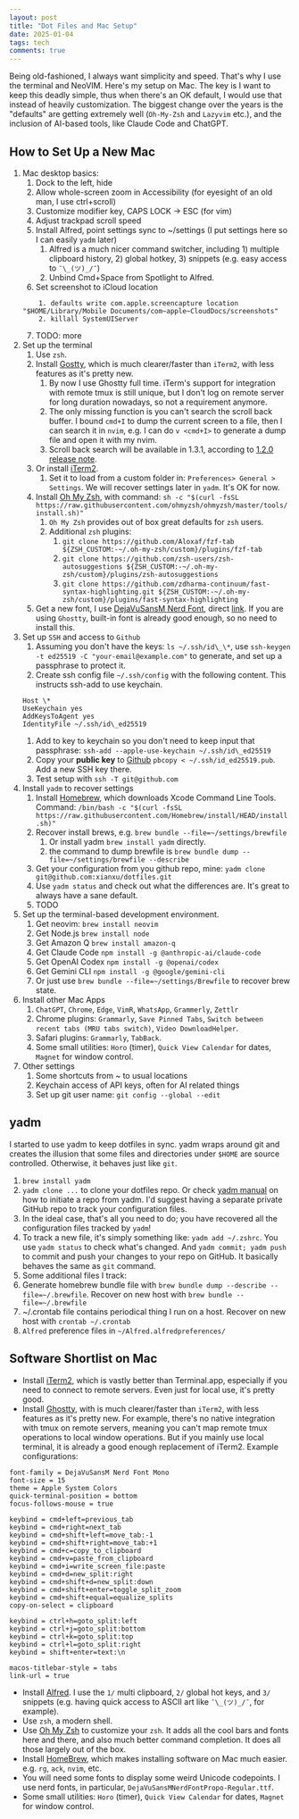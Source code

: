 ```yaml
---
layout: post
title: "Dot Files and Mac Setup"
date: 2025-01-04
tags: tech 
comments: true
---
```


Being old-fashioned, I always want simplicity and speed. That's why I use the terminal and NeoVIM. Here's my setup on Mac. The key is I want to keep this deadly simple, thus when there's an OK default, I would use that instead of heavily customization. The biggest change over the years is the "defaults" are getting extremely well (`Oh-My-Zsh` and `Lazyvim` etc.), and the inclusion of AI-based tools, like Claude Code and ChatGPT.

## How to Set Up a New Mac

1. Mac desktop basics:
    1. Dock to the left, hide
    2. Allow whole-screen zoom in Accessibility (for eyesight of an old man, I use ctrl+scroll)
    3. Customize modifier key, CAPS LOCK -> ESC (for vim)
    4. Adjust trackpad scroll speed
    5. Install Alfred, point settings sync to ~/settings (I put settings here so I can easily `yadm` later)
        1. Alfred is a much nicer command switcher, including 1) multiple clipboard history, 2) global hotkey, 3) snippets (e.g. easy access to `¯\_(ツ)_/¯`)
        2. Unbind Cmd+Space from Spotlight to Alfred.
    6. Set screenshot to iCloud location
    ```
        1. defaults write com.apple.screencapture location "$HOME/Library/Mobile Documents/com~apple~CloudDocs/screenshots"
        2. killall SystemUIServer
    ```
    7. TODO: more
2. Set up the terminal
    1. Use `zsh`. 
    2. Install [Gostty](https://ghostty.org/), which is much clearer/faster than `iTerm2`, with less features as it's pretty new.
        1. By now I use Ghostty full time. iTerm's support for integration with remote tmux is still unique, but I don't log on remote server for long duration nowadays, so not a requirement anymore.
        2. The only missing function is you can't search the scroll back buffer. I bound `cmd+I` to dump the current screen to a file, then I can search it in `nvim`, e.g. I can do `v <cmd+I>` to generate a dump file and open it with my nvim.
        3. Scroll back search will be available in 1.3.1, according to [1.2.0 release note](https://ghostty.org/docs/install/release-notes/1-2-0).
    2. Or install [iTerm2](https://iterm2.com/).
        1. Set it to load from a custom folder in: `Preferences> General > Settings`. We will recover settings later in `yadm`. It's OK for now. 
    3. Install [Oh My Zsh](https://ohmyz.sh/), with command: `sh -c "$(curl -fsSL https://raw.githubusercontent.com/ohmyzsh/ohmyzsh/master/tools/install.sh)"`
        1. `Oh My Zsh` provides out of box great defaults for `zsh` users.
        2. Additional `zsh` plugins: 
            1. `git clone https://github.com/Aloxaf/fzf-tab ${ZSH_CUSTOM:-~/.oh-my-zsh/custom}/plugins/fzf-tab`
            2. `git clone https://github.com/zsh-users/zsh-autosuggestions ${ZSH_CUSTOM:-~/.oh-my-zsh/custom}/plugins/zsh-autosuggestions`
            3. `git clone https://github.com/zdharma-continuum/fast-syntax-highlighting.git ${ZSH_CUSTOM:-~/.oh-my-zsh/custom}/plugins/fast-syntax-highlighting`
    4. Get a new font, I use [DejaVuSansM Nerd Font](https://www.nerdfonts.com/font-downloads), direct [link](https://github.com/ryanoasis/nerd-fonts/releases/download/v3.4.0/DejaVuSansMono.zip). If you are using `Ghostty`, built-in font is already good enough, so no need to install this.
3. Set up `SSH` and access to `Github`
    1. Assuming you don't have the keys: `ls ~/.ssh/id\_\*`, use `ssh-keygen -t ed25519 -C "your-email@example.com"` to generate, and set up a passphrase to protect it.
    2. Create ssh config file `~/.ssh/config` with the following content. This instructs ssh-add to use keychain.
    ```
    Host \*
    UseKeychain yes
    AddKeysToAgent yes
    IdentityFile ~/.ssh/id\_ed25519
    ```
    1. Add to key to keychain so you don't need to keep input that passphrase: `ssh-add --apple-use-keychain ~/.ssh/id\_ed25519`
    2. Copy your **public key** to [Github](https://github.com/settings/keys) `pbcopy < ~/.ssh/id_ed25519.pub`. Add a new SSH key there.
    3. Test setup with `ssh -T git@github.com`
4. Install `yadm` to recover settings
    1. Install [Homebrew](https://brew.sh/), which downloads Xcode Command Line Tools. Command: `/bin/bash -c "$(curl -fsSL https://raw.githubusercontent.com/Homebrew/install/HEAD/install.sh)"`
    2. Recover install brews, e.g. `brew bundle --file=~/settings/brewfile`
        1. Or install yadm `brew install yadm` directly.
        2. the command to dump brewfile is `brew bundle dump --file=~/settings/brewfile --describe`
    3. Get your configuration from you github repo, mine: `yadm clone git@github.com:xianxu/dotfiles.git`
    4. Use `yadm status` and check out what the differences are. It's great to always have a sane default.
    5. TODO
5. Set up the terminal-based development environment. 
    1. Get neovim: `brew install neovim`
    2. Get Node.js `brew install node`
    3. Get Amazon Q `brew install amazon-q`
    4. Get Claude Code `npm install -g @anthropic-ai/claude-code`
    5. Get OpenAI Codex `npm install -g @openai/codex`
    6. Get Gemini CLI `npm install -g @google/gemini-cli`
    7. Or just use `brew bundle --file=~/settings/Brewfile` to recover brew state.
6. Install other Mac Apps
    1. `ChatGPT`, `Chrome`, `Edge`, `VimR`, `WhatsApp`, `Grammerly`, `Zettlr`
    2. Chrome plugins: `Grammarly`, `Save Pinned Tabs`, `Switch between recent tabs (MRU tabs switch)`, `Video DownloadHelper`.
    3. Safari plugins: `Grammarly`, `TabBack`. 
    4. Some small utilities: `Horo` (timer), `Quick View Calendar` for dates, `Magnet` for window control.
7. Other settings
    1. Some shortcuts from ~ to usual locations
    2. Keychain access of API keys, often for AI related things
    3. Set up git user name: `git config --global --edit`

## yadm

I started to use yadm to keep dotfiles in sync. yadm wraps around git and creates the illusion that some files and directories under `$HOME` are source controlled. Otherwise, it behaves just like `git`.

1. `brew install yadm`
2. `yadm clone ...` to clone your dotfiles repo. Or check [yadm manual](https://yadm.io/docs/getting_started) on how to initiate a repo from yadm. I'd suggest having a separate private GitHub repo to track your configuration files.
3. In the ideal case, that's all you need to do; you have recovered all the configuration files tracked by `yadm`!
4. To track a new file, it's simply something like: `yadm add ~/.zshrc`. You use `yadm status` to check what's changed. And `yadm commit; yadm push` to commit and push your changes to your repo on GitHub. It basically behaves the same as `git` command.
5. Some additional files I track:
  1. Generate homebrew bundle file with `brew bundle dump --describe --file=~/.brewfile`. Recover on new host with `brew bundle --file=~/.brewfile`
  2. ~/.crontab file contains periodical thing I run on a host. Recover on new host with `crontab ~/.crontab`
  3. `Alfred` preference files in `~/Alfred.alfredpreferences/`

## Software Shortlist on Mac

* Install [iTerm2](https://iterm2.com), which is vastly better than Terminal.app, especially if you need to connect to remote servers. Even just for local use, it's pretty good.
* Install [Ghostty](https://ghostty.org/), with is much clearer/faster than `iTerm2`, with less features as it's pretty new. For example, there's no native integration with tmux on remote servers, meaning you can't map remote tmux operations to local window operations. But if you mainly use local terminal, it is already a good enough replacement of iTerm2. Example configurations: 
```
font-family = DejaVuSansM Nerd Font Mono
font-size = 15
theme = Apple System Colors
quick-terminal-position = bottom
focus-follows-mouse = true

keybind = cmd+left=previous_tab
keybind = cmd+right=next_tab
keybind = cmd+shift+left=move_tab:-1
keybind = cmd+shift+right=move_tab:+1
keybind = cmd+c=copy_to_clipboard
keybind = cmd+v=paste_from_clipboard
keybind = cmd+i=write_screen_file:paste
keybind = cmd+d=new_split:right
keybind = cmd+shift+d=new_split:down
keybind = cmd+shift+enter=toggle_split_zoom
keybind = cmd+shift+equal=equalize_splits
copy-on-select = clipboard

keybind = ctrl+h=goto_split:left
keybind = ctrl+j=goto_split:bottom
keybind = ctrl+k=goto_split:top
keybind = ctrl+l=goto_split:right
keybind = shift+enter=text:\n

macos-titlebar-style = tabs
link-url = true 
```
* Install [Alfred](https://www.alfredapp.com). I use the `1/` multi clipboard, `2/` global hot keys, and `3/` snippets (e.g. having quick access to ASCII art like `¯\_(ツ)_/¯`, for example).
* Use `zsh`, a modern shell.
* Use [Oh My Zsh](https://ohmyz.sh/) to customize your `zsh`. It adds all the cool bars and fonts here and there, and also much better command completion. It does all those largely out of the box.
* Install [HomeBrew](https://brew.sh/), which makes installing software on Mac much easier. e.g. `rg`, `ack`, `nvim`, etc.
* You will need some fonts to display some weird Unicode codepoints. I use nerd fonts, in particular, `DejaVuSansMNerdFontPropo-Regular.ttf`.
* Some small utilities: `Horo` (timer), `Quick View Calendar` for dates, `Magnet` for window control. 

